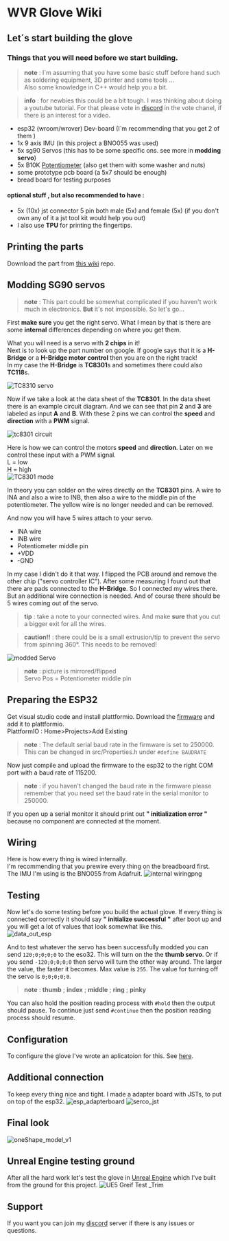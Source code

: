# WVR Glove Wiki
## Let´s start building the glove
### Things that you will need before we start building.

> **note** : I´m assuming that you have some basic stuff before hand 
> such as soldering equipment, 3D printer and some tools ... <br/>
> Also some knowledge in C++ would help you a bit.

> **info** : for newbies this could be a bit tough. I was thinking about doing a youtube tutorial. For that please vote in [discord](https://discord.gg/FY35dYT8) in the vote chanel, if there is an interest for a video. 

* esp32 (wroom/wrover) Dev-board (I´m recommending that you get 2 of them )
* 1x 9 axis IMU (in this project a BNO055 was used)
* 5x sg90 Servos (this has to be some specific ons. see more in **modding servo**)
* 5x B10K [Potentiometer](https://www.amazon.com/TELESKY-Linear-Potentiometer-Variable-Resistors/dp/B09T32L928/ref=sr_1_1_sspa?crid=1ISH5MMM4R7PJ&keywords=b10k+potentiometer&qid=1679477752&s=industrial&sprefix=b10k+potentiometer%2Cindustrial%2C140&sr=1-1-spons&psc=1&spLa=ZW5jcnlwdGVkUXVhbGlmaWVyPUEzTU9GQkVGTzBNNVNHJmVuY3J5cHRlZElkPUEwMjYxMTMyMUpBTTEzSDlIQU4xTyZlbmNyeXB0ZWRBZElkPUEwNTM1MDc1MzMxNjZHUlYzSFJZQiZ3aWRnZXROYW1lPXNwX2F0ZiZhY3Rpb249Y2xpY2tSZWRpcmVjdCZkb05vdExvZ0NsaWNrPXRydWU=) (also get them with some washer and nuts)
* some prototype pcb board (a 5x7 should be enough) <br/>
* bread board for testing purposes
#### optional stuff , but also recommended to have :
* 5x (10x) jst connector 5 pin both male (5x) and female (5x) (if you don't own any of it a jst tool kit would help you out)
* I also use **TPU** for printing the fingertips.


## Printing the parts
Download the part from [this wiki](https://github.com/Wbiu/WVR-Glove-Wiki) repo.


## Modding SG90 servos
> **note** : This part could be somewhat complicated if you haven't work much in electronics. **But** it's not impossible. So let's go...

First **make sure** you get the right servo. What I mean by that is there are some **internal** differences depending on where you get them. 

What you will need is a servo with **2 chips** in it! <br/>
Next is to look up the part number on google. If google says that it is a **H-Bridge**  or a **H-Bridge motor control** then you are on the right track!  <br/>
In my case the **H-Bridge** is **TC8301**s and sometimes there could also  **TC118**s.


![TC8310 servo](https://user-images.githubusercontent.com/112129893/227542171-f93312a7-94da-40e7-ae0d-8eb50a54a8ef.jpg)


Now if we take a look at the data sheet of the **TC8301**. In the data sheet there is an example circuit diagram.
And we can see that pin **2** and **3** are labeled as input **A** and **B**.
With these 2 pins we can control the **speed** and **direction** with a **PWM** signal.  

![tc8301 circuit](https://user-images.githubusercontent.com/112129893/227541827-6f711e6a-ff27-4fcc-9017-f275cbe699e4.png)


Here is how we can control the motors **speed** and **direction**. Later on we control these input with a PWM signal.<br/> L = low <br/>
H = high<br/>
![TC8301 mode ](https://user-images.githubusercontent.com/112129893/227541836-4d4a9689-8cdd-423d-898c-729e9318463a.png)


In theory you can solder on the wires directly on the **TC8301** pins. A wire to INA and also a wire to INB, then also a wire to the middle pin of the potentiometer.
The yellow wire is no longer needed and can be removed.

And now you will have 5 wires attach to your servo. 
* INA wire
* INB wire 
* Potentiometer middle pin
* +VDD
* -GND

In my case I didn't do it that way. I flipped the PCB around and remove the other chip ("servo controller IC"). After some measuring I found out that there are pads connected to the **H-Bridge**. So I connected my wires there. But an additional wire connection is needed.
And of course there should be 5 wires coming out of the servo. 

> **tip** : take a note to your connected wires.
> And make **sure** that you cut a bigger exit for all the wires. 

> **caution!!** : there could be is a small extrusion/tip to prevent the servo from spinning 360°. This needs to be removed!

![modded Servo](https://user-images.githubusercontent.com/112129893/227541723-b24b6c59-6a42-4462-88d8-301991167e49.jpg)
> **note** : picture is mirrored/flipped <br/>
>Servo Pos = Potentiometer middle pin



## Preparing the ESP32
Get visual studio code and install plattformio.
Download the [firmware](https://github.com/Wbiu/WVR-GLOVE-Firmware) and add it to plattformio.<br/>
PlattformIO : Home>Projects>Add Existing

> **note** : The default serial baud rate in the firmware is set to 250000.<br/>
> This can be changed in src/Properties.h under ``#define BAUDRATE`` 

Now just compile and upload the firmware to the esp32 to the right COM port with a baud rate of 115200. <br/>

> **note** : if you haven't changed the baud rate in the firmware please remember that you need set the baud rate in the serial monitor to 250000.



If you open up a serial monitor it should print out **" initialization error "** because no component are connected at the moment.



## Wiring 
Here is how every thing is wired internally.<br/>
I'm recommending that you prewire every thing on the breadboard first.<br/>
The IMU I'm using is the BNO055 from Adafruit.
![internal wiringpng](https://user-images.githubusercontent.com/112129893/227541600-a25ec624-8c0d-41ea-ad15-7f86e61eaa52.png)



## Testing
Now let's do some testing before you build the actual glove.
If every thing is connected correctly it should say **" initialize successful "** after boot up and you will get a lot of values that look somewhat like this.<br/>
![data_out_esp](https://user-images.githubusercontent.com/112129893/227541554-2f7a9a80-dd1f-4430-a277-ade7aacb6ba5.png)



And to test whatever the servo has been successfully modded you can send ``120;0;0;0;0`` to the eso32. This will turn on the the **thumb servo**. Or if you send ``-120;0;0;0;0`` then servo will turn the other way around. The larger the value, the faster it becomes. Max value is ``255``. The value for turning off the servo is ``0;0;0;0;0``. 
> **note** : **thumb** ; **index** ; **middle** ; **ring** ; **pinky**

You can also hold the position reading process with ```#hold``` then the output should pause.
To continue just send ```#continue``` then the position reading process should resume.

## Configuration
To configure the glove I've wrote an aplicatoion for this.
See [here](https://github.com/Wbiu/WVR-Glove-Configurator).


## Additional connection

To keep every thing nice and tight. I made a adapter board with JSTs, to put on top of the esp32.
![esp_adapterboard](https://user-images.githubusercontent.com/112129893/227541486-339af4a9-7b3f-4fc3-a10b-7b75a0ad3906.png)
![serco_jst](https://user-images.githubusercontent.com/112129893/227656085-f9b1b3ba-8475-497d-b635-c5ef67149b4a.png)


## Final look

![oneShape_model_v1](https://user-images.githubusercontent.com/112129893/227723656-6a1c3b95-7611-4abe-b45f-dd2d0282e889.PNG)


## Unreal Engine testing ground
After all the hard work let's test the glove in [Unreal Engine](https://github.com/Wbiu/WVR-Glove-Unreal-Engine-5.1-testing-ground) which I've built from the ground for this project. 
![UE5 Greif Test _Trim](https://user-images.githubusercontent.com/112129893/228447222-9a7d7522-b9ad-4f0b-85b0-2efa980ad3ed.gif)

## Support
 If you want you can join my [discord](https://discord.gg/FY35dYT8) server if there is any issues or questions.

